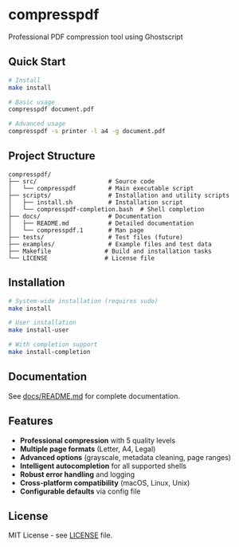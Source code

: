 # compresspdf

Professional PDF compression tool using Ghostscript

## Quick Start

```bash
# Install
make install

# Basic usage
compresspdf document.pdf

# Advanced usage
compresspdf -s printer -l a4 -g document.pdf
```

## Project Structure

```
compresspdf/
├── src/                    # Source code
│   └── compresspdf         # Main executable script
├── scripts/                # Installation and utility scripts
│   ├── install.sh          # Installation script
│   └── compresspdf-completion.bash  # Shell completion
├── docs/                   # Documentation
│   ├── README.md           # Detailed documentation
│   └── compresspdf.1       # Man page
├── tests/                  # Test files (future)
├── examples/               # Example files and test data
├── Makefile               # Build and installation tasks
└── LICENSE                # License file
```

## Installation

```bash
# System-wide installation (requires sudo)
make install

# User installation
make install-user

# With completion support
make install-completion
```

## Documentation

See [docs/README.md](docs/README.md) for complete documentation.

## Features

- **Professional compression** with 5 quality levels
- **Multiple page formats** (Letter, A4, Legal)
- **Advanced options** (grayscale, metadata cleaning, page ranges)
- **Intelligent autocompletion** for all supported shells
- **Robust error handling** and logging
- **Cross-platform compatibility** (macOS, Linux, Unix)
- **Configurable defaults** via config file

## License

MIT License - see [LICENSE](LICENSE) file.